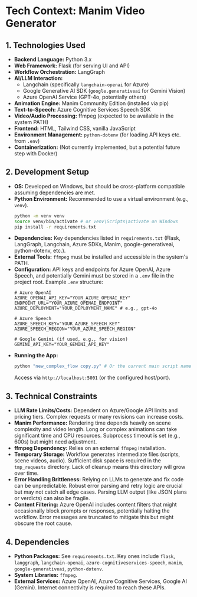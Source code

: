 # Tech Context: Manim Video Generator

## 1. Technologies Used

- **Backend Language:** Python 3.x
- **Web Framework:** Flask (for serving UI and API)
- **Workflow Orchestration:** LangGraph
- **AI/LLM Interaction:**
    - Langchain (specifically `langchain-openai` for Azure)
    - Google Generative AI SDK (`google.generativeai` for Gemini Vision)
    - Azure OpenAI Service (GPT-4o, potentially others)
- **Animation Engine:** Manim Community Edition (installed via pip)
- **Text-to-Speech:** Azure Cognitive Services Speech SDK
- **Video/Audio Processing:** ffmpeg (expected to be available in the system PATH)
- **Frontend:** HTML, Tailwind CSS, vanilla JavaScript
- **Environment Management:** `python-dotenv` (for loading API keys etc. from `.env`)
- **Containerization:** (Not currently implemented, but a potential future step with Docker)

## 2. Development Setup

- **OS:** Developed on Windows, but should be cross-platform compatible assuming dependencies are met.
- **Python Environment:** Recommended to use a virtual environment (e.g., `venv`).
  ```bash
  python -m venv venv
  source venv/bin/activate # or venv\Scripts\activate on Windows
  pip install -r requirements.txt
  ```
- **Dependencies:** Key dependencies listed in `requirements.txt` (Flask, LangGraph, Langchain, Azure SDKs, Manim, google-generativeai, python-dotenv, etc.).
- **External Tools:** `ffmpeg` must be installed and accessible in the system's PATH.
- **Configuration:** API keys and endpoints for Azure OpenAI, Azure Speech, and potentially Gemini must be stored in a `.env` file in the project root. Example `.env` structure:
  ```env
  # Azure OpenAI
  AZURE_OPENAI_API_KEY="YOUR_AZURE_OPENAI_KEY"
  ENDPOINT_URL="YOUR_AZURE_OPENAI_ENDPOINT"
  AZURE_DEPLOYMENT="YOUR_DEPLOYMENT_NAME" # e.g., gpt-4o

  # Azure Speech
  AZURE_SPEECH_KEY="YOUR_AZURE_SPEECH_KEY"
  AZURE_SPEECH_REGION="YOUR_AZURE_SPEECH_REGION"

  # Google Gemini (if used, e.g., for vision)
  GEMINI_API_KEY="YOUR_GEMINI_API_KEY"
  ```
- **Running the App:**
  ```bash
  python "new_complex_flow copy.py" # Or the current main script name
  ```
  Access via `http://localhost:5001` (or the configured host/port).

## 3. Technical Constraints

- **LLM Rate Limits/Costs:** Dependent on Azure/Google API limits and pricing tiers. Complex requests or many revisions can increase costs.
- **Manim Performance:** Rendering time depends heavily on scene complexity and video length. Long or complex animations can take significant time and CPU resources. Subprocess timeout is set (e.g., 600s) but might need adjustment.
- **ffmpeg Dependency:** Relies on an external `ffmpeg` installation.
- **Temporary Storage:** Workflow generates intermediate files (scripts, scene videos, audio). Sufficient disk space is required in the `tmp_requests` directory. Lack of cleanup means this directory will grow over time.
- **Error Handling Brittleness:** Relying on LLMs to generate and fix code can be unpredictable. Robust error parsing and retry logic are crucial but may not catch all edge cases. Parsing LLM output (like JSON plans or verdicts) can also be fragile.
- **Content Filtering:** Azure OpenAI includes content filters that might occasionally block prompts or responses, potentially halting the workflow. Error messages are truncated to mitigate this but might obscure the root cause.

## 4. Dependencies

- **Python Packages:** See `requirements.txt`. Key ones include `flask`, `langgraph`, `langchain-openai`, `azure-cognitiveservices-speech`, `manim`, `google-generativeai`, `python-dotenv`.
- **System Libraries:** `ffmpeg`.
- **External Services:** Azure OpenAI, Azure Cognitive Services, Google AI (Gemini). Internet connectivity is required to reach these APIs. 